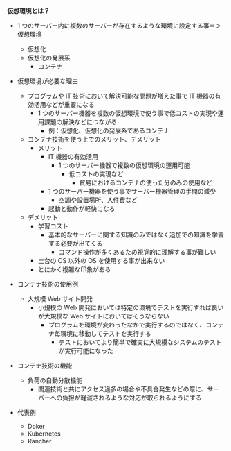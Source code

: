 **仮想環境とは？**

- 1 つのサーバー内に複数のサーバーが存在するような環境に設定する事＝＞仮想環境

  - 仮想化
  - 仮想化の発展系
    - コンテナ

- 仮想環境が必要な理由

  - プログラムや IT 技術において解決可能な問題が増えた事で IT 機器の有効活用などが重要になる
    - 1 つのサーバー機器を複数の仮想環境で使う事で低コストの実現や運用課題の解決などにつながる
      - 例：仮想化、仮想化の発展系であるコンテナ
  - コンテナ技術を使う上でのメリット、デメリット
    - メリット
      - IT 機器の有効活用
        - 1 つのサーバー機器で複数の仮想環境の運用可能
          - 低コストの実現など
            - 貿易におけるコンテナの使った分のみの使用など
      - 1 つのサーバー機器を使う事でサーバー機器管理の手間の減少
        - 空調や設置場所、人件費など
      - 起動と動作が軽快になる
  - デメリット
    - 学習コスト
      - 基本的なサーバーに関する知識のみではなく追加での知識を学習する必要が出てくる
        - コマンド操作が多くあるため視覚的に理解する事が難しい
    - 土台の OS 以外の OS を使用する事が出来ない
    - とにかく複雑な印象がある

- コンテナ技術の使用例

  - 大規模 Web サイト開発
    - 小規模の Web 開発においては特定の環境でテストを実行すれば良いが大規模な Web サイトにおいてはそうならない
      - プログラムを環境が変わったなかで実行するのではなく、コンテナ毎環境に移動してテストを実行する
        - テストにおいてより簡単で確実に大規模なシステムのテストが実行可能になった

- コンテナ技術の機能

  - 負荷の自動分散機能
    - 関連技術と共にアクセス過多の場合や不具合発生などの際に、サーバーへの負担が軽減されるような対応が取られるようにする

- 代表例
  - Doker
  - Kubernetes
  - Rancher
